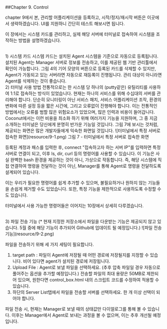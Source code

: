 ##Chapter 9. Control

chapter 9에서 본, 관리할 어플리케이션을 등록하고, 시작/정지/재시작 버튼은 이곳에서 생략하겠습니다. UI를 지원하니 간단히 테스트 해보시면 됩니다.

이 장에서는 시스템 카드를 관리하고, 실제 해당 서버에 터미널로 접속하여 시스템을 조작하는 방법을 설명하겠습니다.  

<br>
1) 시스템 카드  
시스템 카드는 설치된 Agent 시스템을 기준으로 자동으로 등록됩니다. 설치된 Agent는 Manager 서버로 정보를 전송하고, 이를 제공된 웹 기반 관리툴에서 확인이 가능합니다.  
그림 4의 기어 모양의 버튼으로 등록된 카드를 삭제할 수 있지만, Agent가 가동되고 있는 서버라면 자동으로 재등록이 진행됩니다. 관리 대상이 아니라면 Agent를 삭제하는 것이 좋습니다.

<br>
2) 터미널 사용 방법  
전통적으로는 한 시스템 당 하나의 (putty같은) 유틸리티를 사용하여 1:1로 접속하는 방식이 있었습니다. 현재는 하나의 서비스를 위해 수십대의 서버를 관리해야 합니다. 단순히 모니터링이 아닌 서비스 패치, 서비스 어플리케이션 조작, 환경의 변화에 따른 설정 등을 짧은 시간에, 그리고 오류없이 진행해야 합니다. 이는 전통적인 방법에서는 오류를 범할 많은 위험요소가 있었으며, 많은 인력과 비용이 들어갑니다.  
Coconut에서는 이런 비용을 최소화 하기 위해 여러가지 기능을 지원하며, 그 중 지금 소개하는 터미널은 당신에게 분명히 반가운 기능일 것입니다.
그림 7에 보시는 것처럼, 제공되는 화면은 많은 개발자들에게 익숙한 화면일 것입니다.  
![터미널에서 특정 서버로 접속한 화면](resource/9-1.png)  
그림 7 - 터미널에서 특정 서버로 접속한 화면

등록된 계정과 패스를 입력한 후, connect "접속하고자 하는 서버 IP"를 입력하면 특정 서버로 연결이 되고, 이후 ls, dir, curl 등의 명령어를 사용할 수 있습니다. 이 기능은 사실 완벽한 bash 환경을 제공하는 것이 아니, 가상으로 작동합니다. 즉, 해당 시스템에 직접 연결하여 명령을 전달하는 것이 아닌, Manager를 통해 Agent로 명령을 전달하도록 설계되어 있습니다.

이는 우리가 필요한 명령어를 쉽게 추가할 수 있으며, 불필요하거나 원하지 않는 기능들을 손쉽게 제거할 수도 있었습니다. 또한, 특정 기능을 제한적으로 사용하도록 수정할 수도 있습니다.

터미널에서 사용 가능한 명령어들은 이어지는 10장에서 상세히 다루겠습니다.

<br>
3) 파일 전송 기능
(* 현재 지정한 저장소에서 파일을 다운받는 기능은 제공되지 않고 있습니다. 5월 중에 해당 기능이 추가되어 Github에 업데이트 될 예정입니다.)  
![파일 전송 기능](resource/9-2.png)

파일을 전송하기 위해 세 가지 세팅이 필요합니다.  
1) target path : 파일이 Agent에 저장될 때 어떤 경로에 저장될지를 지정할 수 있습니다. 비어 있다면 agent가 설치된 경로에 저장됩니다.  
2) Upload File : Agent로 보낼 파일을 선택하세요. (추후 압축 파일일 경우 자동으로 풀어주는 옵션을 추가할 예정입니다.) 전송할 파일의 최대 용량은 50MB로 제한되어 있으며, 원한다면 control_box.html 내의 스크립트 코드를 수정하여 적용할 수 있습니다.  
3) 하단의 Server List탭에서 파일을 전송할 서버를 선택하세요. 한 개 이상 선택이 되어야 합니다.  

파일 전송 시, 현재는 Manager로 보낼 때의 상태값만 다이얼로그를 통해 볼 수 있습니다. 이후는 Manager에서 Agent로 보내는 과정을 볼 수 없으며, 이는 추후 개선될 예정입니다.

